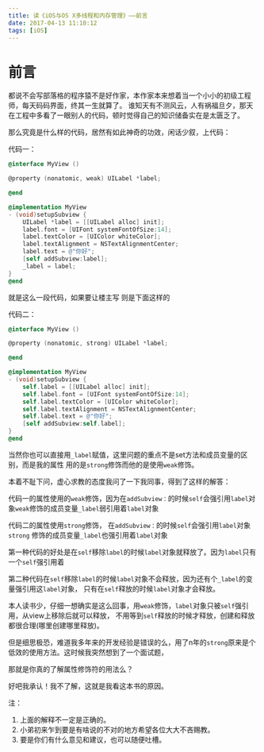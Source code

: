 ```yaml
---
title: 读《iOS与OS X多线程和内存管理》——前言
date: 2017-04-13 11:10:12
tags: [iOS]
---
```


# 前言 #

  都说不会写部落格的程序猿不是好作家，本作家本来想着当一个小小的初级工程师，每天码码界面，终其一生就算了。
谁知天有不测风云，人有祸福旦夕，那天在工程中多看了一眼别人的代码，顿时觉得自己的知识储备实在是太匮乏了。

那么究竟是什么样的代码，居然有如此神奇的功效，闲话少叙，上代码：

<!-- more -->

代码一：

```mm
@interface MyView ()

@property (nonatomic, weak) UILabel *label;

@end

@implementation MyView
- (void)setupSubview {
	UILabel *label = [[UILabel alloc] init];
	label.font = [UIFont systemFontOfSize:14];
	label.textColor = [UIColor whiteColor];
	label.textAlignment = NSTextAlignmentCenter;
	label.text = @"你好";
	[self addSubview:label];
	_label = label;
}
@end
```

就是这么一段代码，如果要让楼主写 则是下面这样的

代码二：

```objectivec
@interface MyView ()

@property (nonatomic, strong) UILabel *label;

@end

@implementation MyView
- (void)setupSubview {
	self.label = [[UILabel alloc] init];
	self.label.font = [UIFont systemFontOfSize:14];
	self.label.textColor = [UIColor whiteColor];
	self.label.textAlignment = NSTextAlignmentCenter;
	self.label.text = @"你好";
	[self addSubview:self.label];
}
@end
```


当然你也可以直接用`_label`赋值，这里问题的重点不是set方法和成员变量的区别，而是我的属性
用的是`strong`修饰而他的是使用`weak`修饰。

本着不耻下问，虚心求教的态度我问了一下我同事，得到了这样的解答：

代码一的属性使用的`weak`修饰，因为在`addSubview：`的时候`self`会强引用`label`对象`weak`修饰的成员变量`_label`弱引用着`label`对象

代码二的属性使用`strong`修饰， 在`addSubview：`的时候`self`会强引用`label`对象 ```strong``` 修饰的成员变量`_label`也强引用着`label`对象

第一种代码的好处是在`self`移除`label`的时候`label`对象就释放了。因为`label`只有一个`self`强引用着

第二种代码在`self`移除`label`的时候`label`对象不会释放，因为还有个`_label`的变量强引用这`label`对象，
只有在`self`释放的时候`label`对象才会释放。


本人读书少，仔细一想确实是这么回事，用`weak`修饰，`label`对象只被`self`强引用，从view上移除后就可以释放，
不用等到`self`释放的时候才释放，创建和释放都很合理(哪里创建哪里释放)。

但是细思极恐，难道我多年来的开发经验是错误的么，用了n年的`strong`原来是个低效的使用方法。这时候我突然想到了一个面试题，

那就是你真的了解属性修饰符的用法么？

好吧我承认！我不了解，这就是我看这本书的原因。


注：
1. 上面的解释不一定是正确的。
2. 小弟初来乍到要是有啥说的不对的地方希望各位大大不吝赐教。
3. 要是你们有什么意见和建议，也可以随便吐槽。
